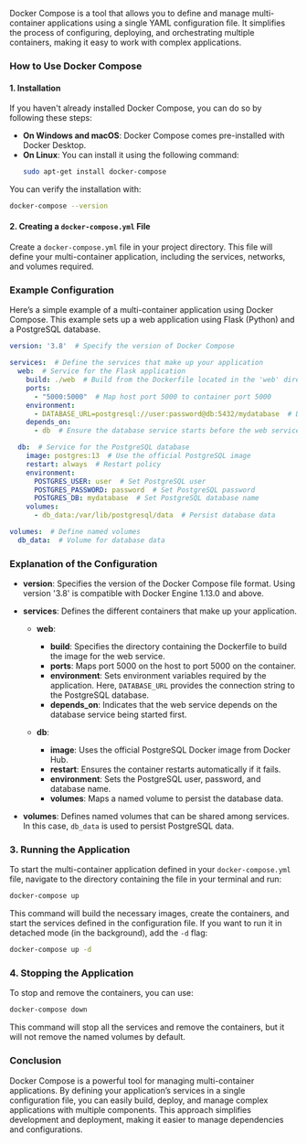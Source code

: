 Docker Compose is a tool that allows you to define and manage multi-container applications using a single YAML configuration file. It simplifies the process of configuring, deploying, and orchestrating multiple containers, making it easy to work with complex applications.

### How to Use Docker Compose

#### 1. **Installation**

If you haven't already installed Docker Compose, you can do so by following these steps:

- **On Windows and macOS**: Docker Compose comes pre-installed with Docker Desktop.
- **On Linux**: You can install it using the following command:
   ```bash
   sudo apt-get install docker-compose
   ```

You can verify the installation with:
```bash
docker-compose --version
```

#### 2. **Creating a `docker-compose.yml` File**

Create a `docker-compose.yml` file in your project directory. This file will define your multi-container application, including the services, networks, and volumes required.

### Example Configuration

Here’s a simple example of a multi-container application using Docker Compose. This example sets up a web application using Flask (Python) and a PostgreSQL database.

```yaml
version: '3.8'  # Specify the version of Docker Compose

services:  # Define the services that make up your application
  web:  # Service for the Flask application
    build: ./web  # Build from the Dockerfile located in the 'web' directory
    ports:
      - "5000:5000"  # Map host port 5000 to container port 5000
    environment:
      - DATABASE_URL=postgresql://user:password@db:5432/mydatabase  # Database connection string
    depends_on:
      - db  # Ensure the database service starts before the web service

  db:  # Service for the PostgreSQL database
    image: postgres:13  # Use the official PostgreSQL image
    restart: always  # Restart policy
    environment:
      POSTGRES_USER: user  # Set PostgreSQL user
      POSTGRES_PASSWORD: password  # Set PostgreSQL password
      POSTGRES_DB: mydatabase  # Set PostgreSQL database name
    volumes:
      - db_data:/var/lib/postgresql/data  # Persist database data

volumes:  # Define named volumes
  db_data:  # Volume for database data
```

### Explanation of the Configuration

- **version**: Specifies the version of the Docker Compose file format. Using version '3.8' is compatible with Docker Engine 1.13.0 and above.
  
- **services**: Defines the different containers that make up your application.
  
  - **web**:
    - **build**: Specifies the directory containing the Dockerfile to build the image for the web service.
    - **ports**: Maps port 5000 on the host to port 5000 on the container.
    - **environment**: Sets environment variables required by the application. Here, `DATABASE_URL` provides the connection string to the PostgreSQL database.
    - **depends_on**: Indicates that the web service depends on the database service being started first.

  - **db**:
    - **image**: Uses the official PostgreSQL Docker image from Docker Hub.
    - **restart**: Ensures the container restarts automatically if it fails.
    - **environment**: Sets the PostgreSQL user, password, and database name.
    - **volumes**: Maps a named volume to persist the database data.

- **volumes**: Defines named volumes that can be shared among services. In this case, `db_data` is used to persist PostgreSQL data.

### 3. **Running the Application**

To start the multi-container application defined in your `docker-compose.yml` file, navigate to the directory containing the file in your terminal and run:

```bash
docker-compose up
```

This command will build the necessary images, create the containers, and start the services defined in the configuration file. If you want to run it in detached mode (in the background), add the `-d` flag:

```bash
docker-compose up -d
```

### 4. **Stopping the Application**

To stop and remove the containers, you can use:

```bash
docker-compose down
```

This command will stop all the services and remove the containers, but it will not remove the named volumes by default.

### Conclusion

Docker Compose is a powerful tool for managing multi-container applications. By defining your application’s services in a single configuration file, you can easily build, deploy, and manage complex applications with multiple components. This approach simplifies development and deployment, making it easier to manage dependencies and configurations.
